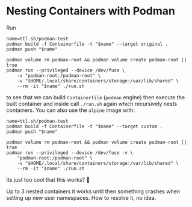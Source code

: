 # Nesting Containers with Podman

Run

```shell
name=ttl.sh/podman-test
podman build -f Containerfile -t "$name" --target original .
podman push "$name"

podman volume rm podman-root && podman volume create podman-root || true
podman run --privileged --device /dev/fuse \
    -v "podman-root:/podman-root" \
    -v "$HOME/.local/share/containers/storage:/var/lib/shared" \
    --rm -it "$name" ./run.sh
```

to see that we can build `Containerfile` (`podman` engine) then execute the
built container and inside call `./run.sh` again which recursively nests
containers. You can also use the `alpine` image with:

```shell
name=ttl.sh/podman-test
podman build -f Containerfile -t "$name" --target custom .
podman push "$name"

podman volume rm podman-root && podman volume create podman-root || true
podman run --privileged --device /dev/fuse -v \
    "podman-root:/podman-root" \
    -v "$HOME/.local/share/containers/storage:/var/lib/shared" \
    --rm -it "$name" ./run.sh
```

Its just too cool that this works? 🤣

Up to 3 nested containers it works until then something crashes when setting up
new user namespaces. How to resolve it, no idea.
